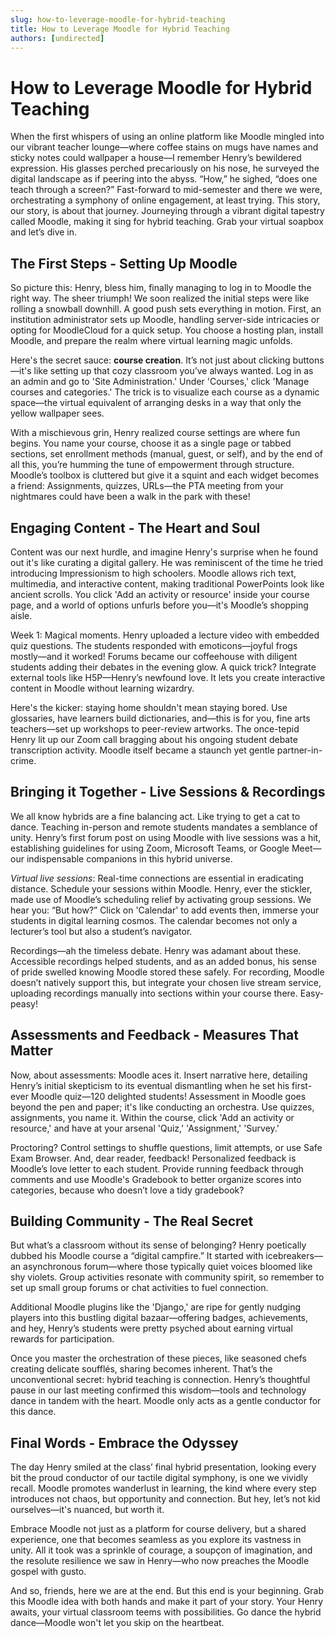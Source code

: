 ```yaml
---
slug: how-to-leverage-moodle-for-hybrid-teaching
title: How to Leverage Moodle for Hybrid Teaching
authors: [undirected]
---
```



# How to Leverage Moodle for Hybrid Teaching

When the first whispers of using an online platform like Moodle mingled into our vibrant teacher lounge—where coffee stains on mugs have names and sticky notes could wallpaper a house—I remember Henry’s bewildered expression. His glasses perched precariously on his nose, he surveyed the digital landscape as if peering into the abyss. “How,” he sighed, “does one teach through a screen?” Fast-forward to mid-semester and there we were, orchestrating a symphony of online engagement, at least trying. This story, our story, is about that journey. Journeying through a vibrant digital tapestry called Moodle, making it sing for hybrid teaching. Grab your virtual soapbox and let’s dive in.

## The First Steps - Setting Up Moodle

So picture this: Henry, bless him, finally managing to log in to Moodle the right way. The sheer triumph! We soon realized the initial steps were like rolling a snowball downhill. A good push sets everything in motion. First, an institution administrator sets up Moodle, handling server-side intricacies or opting for MoodleCloud for a quick setup. You choose a hosting plan, install Moodle, and prepare the realm where virtual learning magic unfolds.

Here's the secret sauce: **course creation**. It’s not just about clicking buttons—it's like setting up that cozy classroom you’ve always wanted. Log in as an admin and go to 'Site Administration.' Under 'Courses,' click 'Manage courses and categories.' The trick is to visualize each course as a dynamic space—the virtual equivalent of arranging desks in a way that only the yellow wallpaper sees.

With a mischievous grin, Henry realized course settings are where fun begins. You name your course, choose it as a single page or tabbed sections, set enrollment methods (manual, guest, or self), and by the end of all this, you’re humming the tune of empowerment through structure. Moodle’s toolbox is cluttered but give it a squint and each widget becomes a friend: Assignments, quizzes, URLs—the PTA meeting from your nightmares could have been a walk in the park with these!

## Engaging Content - The Heart and Soul

Content was our next hurdle, and imagine Henry's surprise when he found out it's like curating a digital gallery. He was reminiscent of the time he tried introducing Impressionism to high schoolers. Moodle allows rich text, multimedia, and interactive content, making traditional PowerPoints look like ancient scrolls. You click 'Add an activity or resource' inside your course page, and a world of options unfurls before you—it's Moodle’s shopping aisle.

Week 1: Magical moments. Henry uploaded a lecture video with embedded quiz questions. The students responded with emoticons—joyful frogs mostly—and it worked! Forums became our coffeehouse with diligent students adding their debates in the evening glow. A quick trick? Integrate external tools like H5P—Henry’s newfound love. It lets you create interactive content in Moodle without learning wizardry.

Here's the kicker: staying home shouldn't mean staying bored. Use glossaries, have learners build dictionaries, and—this is for you, fine arts teachers—set up workshops to peer-review artworks. The once-tepid Henry lit up our Zoom call bragging about his ongoing student debate transcription activity. Moodle itself became a staunch yet gentle partner-in-crime.

## Bringing it Together - Live Sessions & Recordings

We all know hybrids are a fine balancing act. Like trying to get a cat to dance. Teaching in-person and remote students mandates a semblance of unity. Henry’s first forum post on using Moodle with live sessions was a hit, establishing guidelines for using Zoom, Microsoft Teams, or Google Meet—our indispensable companions in this hybrid universe.

*Virtual live sessions*: Real-time connections are essential in eradicating distance. Schedule your sessions within Moodle. Henry, ever the stickler, made use of Moodle’s scheduling relief by activating group sessions. We hear you: “But how?” Click on 'Calendar' to add events then, immerse your students in digital learning cosmos. The calendar becomes not only a lecturer’s tool but also a student’s navigator.

Recordings—ah the timeless debate. Henry was adamant about these. Accessible recordings helped students, and as an added bonus, his sense of pride swelled knowing Moodle stored these safely. For recording, Moodle doesn’t natively support this, but integrate your chosen live stream service, uploading recordings manually into sections within your course there. Easy-peasy!

## Assessments and Feedback - Measures That Matter

Now, about assessments: Moodle aces it. Insert narrative here, detailing Henry’s initial skepticism to its eventual dismantling when he set his first-ever Moodle quiz—120 delighted students! Assessment in Moodle goes beyond the pen and paper; it's like conducting an orchestra. Use quizzes, assignments, you name it. Within the course, click 'Add an activity or resource,' and have at your arsenal 'Quiz,' 'Assignment,' 'Survey.'

Proctoring? Control settings to shuffle questions, limit attempts, or use Safe Exam Browser. And, dear reader, feedback! Personalized feedback is Moodle’s love letter to each student. Provide running feedback through comments and use Moodle's Gradebook to better organize scores into categories, because who doesn’t love a tidy gradebook?

## Building Community - The Real Secret 

But what’s a classroom without its sense of belonging? Henry poetically dubbed his Moodle course a “digital campfire.” It started with icebreakers—an asynchronous forum—where those typically quiet voices bloomed like shy violets. Group activities resonate with community spirit, so remember to set up small group forums or chat activities to fuel connection.

Additional Moodle plugins like the 'Django,' are ripe for gently nudging players into this bustling digital bazaar—offering badges, achievements, and hey, Henry’s students were pretty psyched about earning virtual rewards for participation.

Once you master the orchestration of these pieces, like seasoned chefs creating delicate soufflés, sharing becomes inherent. That’s the unconventional secret: hybrid teaching is connection. Henry’s thoughtful pause in our last meeting confirmed this wisdom—tools and technology dance in tandem with the heart. Moodle only acts as a gentle conductor for this dance.

## Final Words - Embrace the Odyssey

The day Henry smiled at the class’ final hybrid presentation, looking every bit the proud conductor of our tactile digital symphony, is one we vividly recall. Moodle promotes wanderlust in learning, the kind where every step introduces not chaos, but opportunity and connection. But hey, let’s not kid ourselves—it's nuanced, but worth it.

Embrace Moodle not just as a platform for course delivery, but a shared experience, one that becomes seamless as you explore its vastness in unity. All it took was a sprinkle of courage, a soupçon of imagination, and the resolute resilience we saw in Henry—who now preaches the Moodle gospel with gusto.

And so, friends, here we are at the end. But this end is your beginning. Grab this Moodle idea with both hands and make it part of your story. Your Henry awaits, your virtual classroom teems with possibilities. Go dance the hybrid dance—Moodle won't let you skip on the heartbeat.